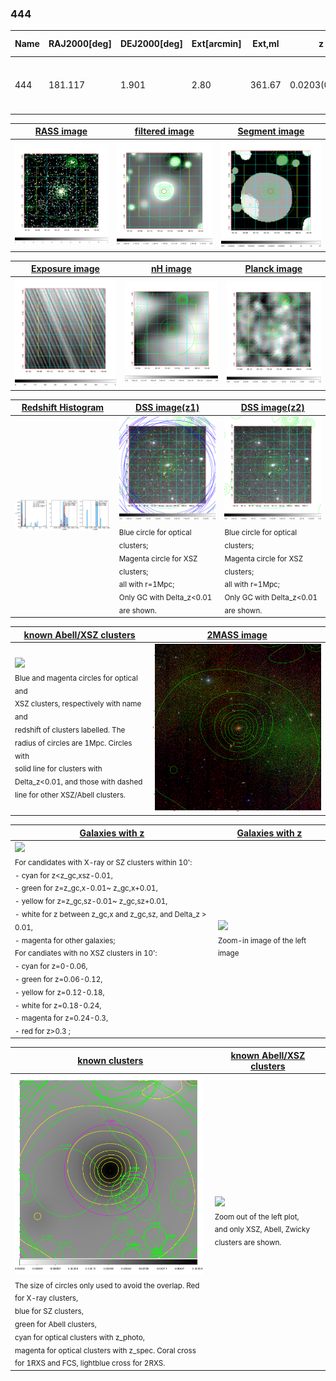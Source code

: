 <div STYLE="page-break-after: always;"></div>

### 444

|Name|RAJ2000[deg]|DEJ2000[deg] |Ext[arcmin]| Ext,ml | z | z_src| C|GC(XSZ,Delta_z<0.01)| GC(OPT,Delta_z<0.01)|GC| R_sig[arcmin] | R500[arcmin] | R500[Mpc]| CRsig[c/s] | CR500[c/s] |L500[1E44 erg/s]|F500[1E-12 erg/s/cm^2]| M500[1E14 Msun]|Tx[keV]|Cnt_sig|Beta|Rc[arcmin]|Comment|Alias|
|---|---|---|---|---|---|------|---|--------|---------|----------|---|---|---|---|---|---|---|---|---|---|---|---|---|---|
|444| 181.117| 1.901| 2.80| 361.67| 0.0203(0.005)| z1, z_xsz| B| MCXC| N, Zw| C, F20, MCXC, N, W, XCS| 33.175| 26.771| 0.661| 1.097(0.095)| 1.063(0.092)| 0.177(0.011)| 18.981(1.155)| 0.84(0.03)| 1.93(0.04)| 479.2| 0.591(-0.014+0.015)| 2.656(-0.221+0.242)| -| k355|

|[RASS image](../image/444/444_img.pdf)|[filtered image](../image/444/444_fil.pdf)|[Segment image](../image/444/444_seg.pdf)|
|-------------------|--------------------|-------------------|
| <img src="../image/444/444_img.png" width="300">  | <img src="../image/444/444_fil.png" width="300">   | <img src="../image/444/444_seg.png" width="300">  |

|[Exposure image](../image/444/444_mex.pdf)| [nH image](../image/444/444_nh.pdf)| [Planck image](../image/444/444_p.pdf)|
|-------------------|--------------------|-------------------|
|<img src="../image/444/444_mex.png" width="300">   | <img src="../image/444/444_nh.png" width="300">    | <img src="../image/444/444_p.png" width="300"> |

|[Redshift Histogram](../image/444/444_zg.pdf) | [DSS image(z1)](../image/444/444_dss_z1.pdf)      |  [DSS image(z2)](../image/444/444_dss_z2.pdf)    |
|-------------------|--------------------|-------------------|
|<img src="../image/444/444_zg.png" width="300"> |<img src="../image/444/444_dss_z1.png" width="300"> <sub><br>Blue circle for optical clusters; <br>Magenta circle for XSZ clusters; <br>all with r=1Mpc; <br>Only GC with Delta_z<0.01 are shown. </sub>| <img src="../image/444/444_dss_z2.png" width="300"><sub><br>Blue circle for optical clusters; <br>Magenta circle for XSZ clusters; <br>all with r=1Mpc; <br>Only GC with Delta_z<0.01 are shown. </sub> |

|[known Abell/XSZ clusters](../image/444/444_m.pdf) | [2MASS image](../image/444/444_2mass.pdf)      |
|-------------------|-------------------|
|<img src=../image/444/444_m.png width="300"> <br><sub>Blue and magenta circles for optical and <br>XSZ clusters, respectively with name and <br>redshift of clusters labelled. The <br>radius of circles are 1Mpc. Circles with <br>solid line for clusters with <br>Delta_z<0.01, and those with dashed <br>line for other XSZ/Abell clusters.        </sub>|<img src="../image/444/444_2mass.png" width="300">  |

|[Galaxies with z](../image/444/444_opt_ned.pdf) |[Galaxies with z](../image/444/444_opt_ned_zoom.pdf) |
|-------------------|-------------------|
| <img src=../image/444/444_opt_ned.png width="300"> <br><sub> For candidates with X-ray or SZ clusters within 10': <br> - cyan for z<z_gc,xsz-0.01, <br> - green for z=z_gc,x-0.01~ z_gc,x+0.01, <br> - yellow for z=z_gc,sz-0.01~ z_gc,sz+0.01, <br> - white for z between z_gc,x and z_gc,sz, and Delta_z > 0.01, <br> - magenta for other galaxies; <br>For candiates with no XSZ clusters in 10': <br> - cyan for z=0-0.06, <br> - green for z=0.06-0.12, <br> - yellow for z=0.12-0.18, <br> - white for z=0.18-0.24, <br> - magenta for z=0.24-0.3, <br> - red for z>0.3 ;  </sub>|<img src=../image/444/444_opt_ned_zoom.png width="300">  <br><sub> Zoom-in image of the left image</sub>|

|[known clusters](../image/444/444_gc.pdf) |[known Abell/XSZ clusters](../image/444/444_gc_large.pdf) |
|-------------------|-------------------|
| <img src=../image/444/444_gc.png width="300"> <br><sub> The size of circles only used to avoid the overlap. Red for X-ray clusters, <br> blue for SZ clusters, <br> green for Abell clusters, <br> cyan for optical clusters with z_photo, <br> magenta for optical clusters with z_spec. Coral cross for 1RXS and FCS, lightblue cross for 2RXS. </sub>|<img src=../image/444/444_gc_large.png width="300"> <br><sub> Zoom out of the left plot, <br> and only XSZ, Abell, Zwicky clusters are shown. </sub> |



